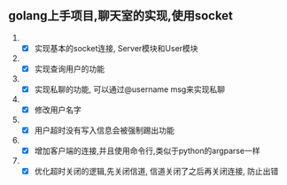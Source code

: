 
## golang上手项目,聊天室的实现,使用socket

1. - [x] 实现基本的socket连接, Server模块和User模块 
2. - [x] 实现查询用户的功能
3. - [x] 实现私聊的功能, 可以通过@username msg来实现私聊
4. - [x] 修改用户名字
5. - [x] 用户超时没有写入信息会被强制踢出功能
6. - [x] 增加客户端的连接,并且使用命令行,类似于python的argparse一样
7. - [x] 优化超时关闭的逻辑,先关闭信道, 信道关闭了之后再关闭连接, 防止出错